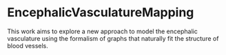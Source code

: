 # EncephalicVasculatureMapping
This work aims to explore a new approach to model the encephalic vasculature using the formalism of graphs that naturally fit the structure of blood vessels.
